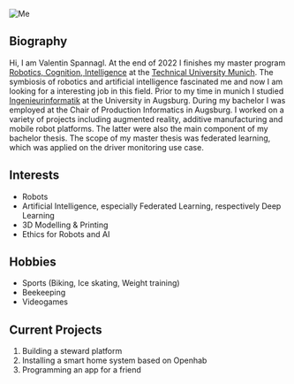 ![Me](https://profile-images.xing.com/images/1f7e82c05504485a6932885c3b2afede-1/valentin-spannagl.1024x1024.jpg)

## Biography 
<a name="biography"></a> 

Hi, I am Valentin Spannagl. At the end of 2022 I finishes my master program [Robotics, Cognition, Intelligence](https://www.tum.de/en/studies/degree-programs/detail/robotics-cognition-intelligence-master-of-science-msc/) at the [Technical University Munich](https://www.tum.de). The symbiosis of robotics and artificial intelligence fascinated me and now I am looking for a interesting job in this field. Prior to my time in munich I studied [Ingenieurinformatik](https://www.uni-augsburg.de/de/studium/studienangebot/uebersicht/ingenieurinformatik-bsc/) at the University in Augsburg. 
During my bachelor I was employed at the Chair of Production Informatics in Augsburg. I worked on a variety of projects including augmented reality, additive manufacturing and mobile robot platforms. The latter were also the main component of my bachelor thesis. The scope of my master thesis was federated learning, which was applied on the driver monitoring use case. 

## Interests
<a name="interests"></a> 
 - Robots
 - Artificial Intelligence, especially Federated Learning, respectively Deep Learning
 - 3D Modelling & Printing
 - Ethics for Robots and AI

## Hobbies
<a name="hobbies"></a>
 - Sports (Biking, Ice skating, Weight training)
 - Beekeeping
 - Videogames

## Current Projects
<a name="projects"></a> 
1. Building a steward platform
2. Installing a smart home system based on Openhab
3. Programming an app for a friend
